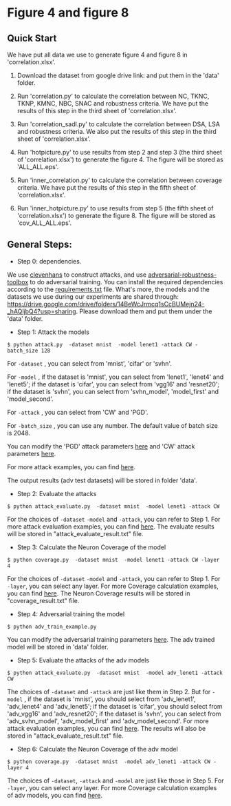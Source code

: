 # Figure 4 and figure 8

## Quick Start

We have put all data we use to generate figure 4 and figure 8 in 'correlation.xlsx'. 

1. Download the dataset from google drive link:                  and put them in the 'data' folder. 

2. Run 'correlation.py' to calculate the correlation between NC, TKNC, TKNP, KMNC, NBC, SNAC and robustness criteria. We have put the results of this step in the third sheet of 'correlation.xlsx'. 
3. Run 'correlation_sadl.py' to calculate the correlation between DSA, LSA and robustness criteria. We also put the results of this step in the third sheet of 'correlation.xlsx'. 
4. Run 'hotpicture.py' to use results from step 2 and step 3 (the third sheet of 'correlation.xlsx') to generate the figure 4. The figure will be stored as 'ALL_ALL.eps'.
5. Run 'inner_correlation.py' to calculate the correlation between coverage criteria. We have put the results of this step in the fifth sheet of 'correlation.xlsx'. 
6. Run 'inner_hotpicture.py' to use results from step 5 (the fifth sheet of 'correlation.xlsx') to generate the figure 8. The figure will be stored as 'cov_ALL_ALL.eps'.



## General Steps:

- Step 0: dependencies.

We use [clevenhans](https://github.com/tensorflow/cleverhans) to construct attacks, and use [adversarial-robustness-toolbox](https://github.com/IBM/adversarial-robustness-toolbox) to do adversarial training. You can install the required dependencies according to the [requirements.txt](https://github.com/Jethro85/AETesting/blob/master/requirements.txt) file. What's more, the models and the datasets we use during our experiments are shared through: https://drive.google.com/drive/folders/14BeWcJrmcq1sCcBUMejn24-_hAQljbQ4?usp=sharing. Please download them and put them under the 'data' folder. 

- Step 1: Attack the models 

```$ python attack.py  -dataset mnist  -model lenet1 -attack CW -batch_size 128```

For `-dataset` , you can select from 'mnist', 'cifar' or 'svhn'. 

For `-model` , if the dataset is 'mnist', you can select from 'lenet1', 'lenet4' and 'lenet5'; if the dataset is 'cifar', you can select from 'vgg16' and 'resnet20';  if the dataset is 'svhn', you can select from 'svhn_model', 'model_first' and 'model_second'. 

For `-attack` , you can select from 'CW' and 'PGD'.

For `-batch_size` , you can use any number. The default value of batch size is 2048.

You can modify the 'PGD' attack parameters [here](https://github.com/DNNTesting/CovTesting/blob/8103124d7a5a5280ad845d46d35116716ade3185/criteria/attack.py#L163-L187) and 'CW' attack parameters [here](https://github.com/DNNTesting/CovTesting/blob/8103124d7a5a5280ad845d46d35116716ade3185/criteria/attack.py#L125-L134). 

For more attack examples, you can find [here](https://github.com/DNNTesting/CovTesting/blob/e9911c8f65dadc6e55aed0fbedc4e373325c7800/criteria/test_example.sh#L15-L37). 

The output results (adv test datasets) will be stored in folder 'data'.

- Step 2: Evaluate the attacks

`$ python attack_evaluate.py  -dataset mnist  -model lenet1 -attack CW`

For the choices of `-dataset` `-model` and `-attack`, you can refer to Step 1. For more attack evaluation examples, you can find [here](https://github.com/DNNTesting/CovTesting/blob/e9911c8f65dadc6e55aed0fbedc4e373325c7800/criteria/test_example.sh#L41-L63). The evaluate results will be stored in "attack_evaluate_result.txt" file. 

- Step 3: Calculate the Neuron Coverage of the model

`$ python coverage.py  -dataset mnist  -model lenet1 -attack CW -layer 4`

For the choices of `-dataset` `-model` and `-attack`, you can refer to Step 1. For `-layer`, you can select any layer. For more Coverage calculation examples, you can find [here](https://github.com/DNNTesting/CovTesting/blob/e9911c8f65dadc6e55aed0fbedc4e373325c7800/criteria/test_example.sh#L67-L89). The Neuron Coverage results will be stored in "coverage_result.txt" file. 

- Step 4: Adversarial training the model

`$ python adv_train_example.py`

You can modify the adversarial training parameters [here](https://github.com/DNNTesting/CovTesting/blob/e9911c8f65dadc6e55aed0fbedc4e373325c7800/criteria/adv_train_example.py#L69). The adv trained model will be stored in 'data' folder. 

- Step 5: Evaluate the attacks of the adv models

`$ python attack_evaluate.py  -dataset mnist  -model adv_lenet1 -attack CW`

The choices of `-dataset`  and `-attack`  are just like them in Step 2. But for `-model` , if the dataset is 'mnist', you should select from 'adv_lenet1', 'adv_lenet4' and 'adv_lenet5'; if the dataset is 'cifar', you should select from 'adv_vgg16' and 'adv_resnet20'; if the dataset is 'svhn', you can select from 'adv_svhn_model', 'adv_model_first' and 'adv_model_second'. For more attack evaluation examples, you can find [here](https://github.com/DNNTesting/CovTesting/blob/e9911c8f65dadc6e55aed0fbedc4e373325c7800/criteria/test_example.sh#L120-L142). The results will also be stored in "attack_evaluate_result.txt" file. 

- Step 6: Calculate the Neuron Coverage of the adv model

`$ python coverage.py  -dataset mnist  -model adv_lenet1 -attack CW -layer 4`

The choices of `-dataset`, `-attack`  and `-model` are just like those in Step 5. For `-layer`, you can select any layer. For more Coverage calculation examples of adv models, you can find [here](https://github.com/DNNTesting/CovTesting/blob/e9911c8f65dadc6e55aed0fbedc4e373325c7800/criteria/test_example.sh#L144-L167). 



